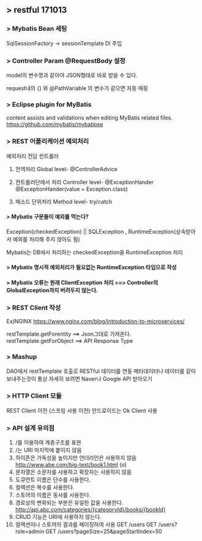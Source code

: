 ## > restful 171013
### > Mybatis Bean 세팅
SqlSessionFactory ->  sessionTemplate DI 주입 

### > Controller Param @RequestBody 설정
model의 변수명과 같아야 JSON형태로 바로 받을 수 있다.

request내의 {} 와  @PathVariable 의 변수가 같으면 자동 매핑 

### > Eclipse plugin for MyBatis
content assists and validations when editing MyBatis related files.
https://github.com/mybatis/mybatipse

### > REST 어플리케이션 예외처리 
예외처리 전담 컨트롤러 
1. 전역처리 Global level- @ControllerAdvice
2. 컨트롤러단에서 처리 Controller level- @ExceptionHander
 @ExceptionHander(value = Exception.class)
 
3. 메소드 단위처리 Method level- try/catch

#### > Mybatis 구문들이 예외를 먹는다?
Exception(checkedException)
||
SQLException , RuntimeException(상속받아서 예외를 처리해 주지 않아도 됨)

Mybatis는 DB에서 처리하는 checkedException을 RuntimeException 처리

#### > Mybatis 명시적 예외처리가 필요없는 RuntimeException 타입으로 작성

#### > Mybatis 오류는 원래  ClientException 처리 ==> Controller의 GlobalException까지 버려두지 않는다.

### > REST Client 작성
Ex)NGINX
https://www.nginx.com/blog/introduction-to-microservices/

restTemplate.getForentity ==> Json그대로 가져온다.
restTemplate.getForObject ==> API Response Type

### > Mashup
DAO에서 restTemplate 호출로 RESTful 데이터를 연동
메타데이터나 데이터를 같이 보내주는것이 통상
자세히 보려면 Naver나 Google API 받아오기

### > HTTP Client 모듈 
REST Client 이전 (스프링 사용 이전)
안드로이드는 Ok Client 사용


### > API 설계 유의점
1. /를 이용하여 계층구조를 표현
2. /는 URI 마지막에 붙이지 않음
3. 하이픈은 가독성을 높이지만 언더라인은 사용하지 않음 
http://www.abe.com/big-text/book1.html (o)
4. 문자열은 소문자를 사용하고 확장자는 사용하지 않음
5. 도큐먼트 이름은 단수를 사용한다.
6. 컬렉션은 복수를 사용한다.
7. 스토어의 이름은 동사를 사용한다.
8. 경로상의 변화되는 부분은 유일한 값을 사용한다.
http://api.abc.com/categories/{categoryId}/books/{bookId}
9. CRUD 기능은 URI에 사용하지 않는다.
10. 컬렉션이나 스토어의 결과를 페이징하여 사용
GET /users GET /users?role=admin
GET /users?pageSize=25&pageStartIndex=50

